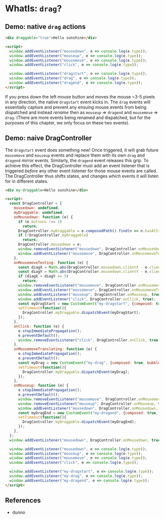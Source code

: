 # WhatIs: `drag`?


## Demo: native `drag` actions

```html
<div draggable="true">Hello sunshine</div>

<script>
  window.addEventListener("mousedown", e => console.log(e.type));
  window.addEventListener("mouseup", e => console.log(e.type));
  window.addEventListener("mousemove", e => console.log(e.type));
  window.addEventListener("click", e => console.log(e.type));

  window.addEventListener("dragstart", e => console.log(e.type));
  window.addEventListener("drag", e => console.log(e.type));
  window.addEventListener("dragend", e => console.log(e.type));
</script>
```

If you press down the left mouse button and moves the mouse ~3-5 pixels in any direction, the native `dragstart` event kicks in. The `drag` events will essentially capture and prevent any ensuing mouse events from being dispatched and instead *rename* then as `mouseup` => `dragend` and `mousemove` => `drag`. (There are more events being renamed and dispatched, but for the purposes of this chapter, we only focus on these two events).  

## Demo: naive DragController

The `dragstart` event does something new! Once triggered, it will grab future `mousemove` and `mouseup` events and replace them with its own `drag` and `dragend` mirror events. Similarly, the `dragend` event releases this grip. To achieve this effect, the DragController must add an event listener that is triggered *before* any other event listener for those mouse events are called. The DragController thus shifts states, and changes *which* events it will listen for in different states.

```html
<div my-draggable>Hello sunshine</div>

<script>
  const DragController = {
    mousedown: undefined,
    myDraggable: undefined,
    onMousedown: function (e) {
      if (e.buttons !== 1)
        return;
      DragController.myDraggable = e.composedPath().find(n => n.hasAttribute && n.hasAttribute("my-draggable"));
      if (!DragController.myDraggable)
        return;
      DragController.mousedown = e;
      window.removeEventListener("mousedown", DragController.onMousedown, true);
      window.addEventListener("mousemove", DragController.onMousemoveTesting, true);
    },
    onMousemoveTesting: function (e) {
      const diagX = Math.abs(DragController.mousedown.clientX - e.clientX);
      const diagY = Math.abs(DragController.mousedown.clientY - e.clientY);
      if (diagX + diagY <= 5)
        return;
      window.removeEventListener("mousemove", DragController.onMousemoveTesting, true);
      window.addEventListener("mousemove", DragController.onMousemoveTranslating, true);
      window.addEventListener("mouseup", DragController.onMouseup, true);
      window.addEventListener("click", DragController.onClick, true);
      const myDragStart = new CustomEvent("my-dragstart", {composed: true, bubbles: true});
      setTimeout(function(){
        DragController.myDraggable.dispatchEvent(myDragStart);
      });
    },
    onClick: function (e) {
      e.stopImmediatePropagation();
      e.preventDefault();
      window.removeEventListener("click", DragController.onClick, true);
    },
    onMousemoveTranslating: function (e) {
      e.stopImmediatePropagation();
      e.preventDefault();
      const myDrag = new CustomEvent("my-drag", {composed: true, bubbles: true});
      setTimeout(function(){
        DragController.myDraggable.dispatchEvent(myDrag);
      });
    },
    onMouseup: function (e) {
      e.stopImmediatePropagation();
      e.preventDefault();
      window.removeEventListener("mousemove", DragController.onMousemoveTranslating, true);
      window.removeEventListener("mouseup", DragController.onMouseup, true);
      window.addEventListener("mousedown", DragController.onMousedown, true);
      const myDragEnd = new CustomEvent("my-dragend", {composed: true, bubbles: true});
      setTimeout(function(){
        DragController.myDraggable.dispatchEvent(myDragEnd);
      });
    },
  };
  window.addEventListener("mousedown", DragController.onMousedown, true);

  window.addEventListener("mousedown", e => console.log(e.type));
  window.addEventListener("mouseup", e => console.log(e.type));
  window.addEventListener("mousemove", e => console.log(e.type));
  window.addEventListener("click", e => console.log(e.type));

  window.addEventListener("my-dragstart", e => console.log(e.type));
  window.addEventListener("my-drag", e => console.log(e.type));
  window.addEventListener("my-dragend", e => console.log(e.type));
</script>
```    

## References

 * dunno